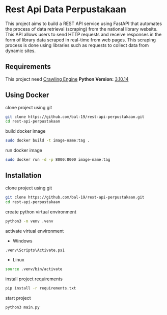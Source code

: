 # Rest Api Data Perpustakaan

This project aims to build a REST API service using FastAPI that automates the process of data retrieval (scraping) from the national library website. This API allows users to send HTTP requests and receive responses in the form of library data scraped in real-time from web pages. This scraping process is done using libraries such as requests to collect data from dynamic sites.

## Requirements

This project need [Crawling Engine](https://github.com/bal-19/crawler-perpusnas)
**Python Version:** [3.10.14](https://www.python.org/downloads/release/python-31014/)

## Using Docker

clone project using git

```bash
git clone https://github.com/bal-19/rest-api-perpustakaan.git
cd rest-api-perpustakaan
```

build docker image

```bash
sudo docker build -t image-name:tag .
```

run docker image

```bash
sudo docker run -d -p 8000:8000 image-name:tag
```

## Installation

clone project using git

```bash
git clone https://github.com/bal-19/rest-api-perpustakaan.git
cd rest-api-perpustakaan
```

create python virtual environment

```bash
python3 -m venv .venv
```

activate virtual environment

-   Windows

```bash
.venv\Scripts\Activate.ps1
```

-   Linux

```bash
source .venv/bin/activate
```

install project requirements

```bash
pip install -r requirements.txt
```

start project

```bash
python3 main.py
```
